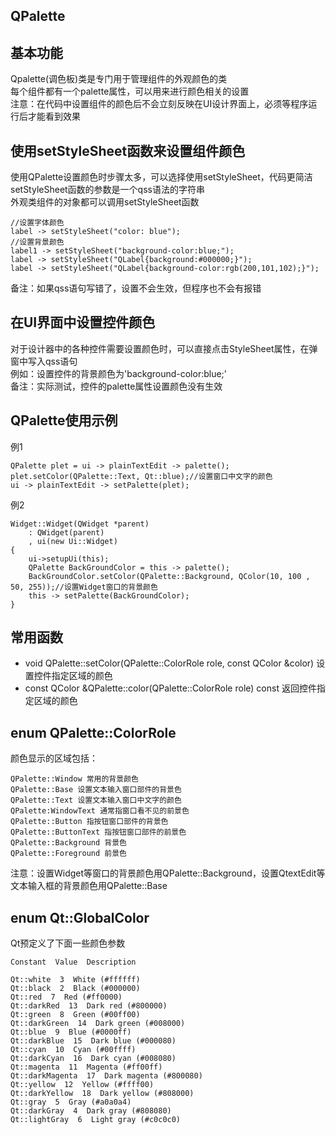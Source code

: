 ## QPalette

## 基本功能
Qpalette(调色板)类是专门用于管理组件的外观颜色的类  
每个组件都有一个palette属性，可以用来进行颜色相关的设置  
注意：在代码中设置组件的颜色后不会立刻反映在UI设计界面上，必须等程序运行后才能看到效果  


## 使用setStyleSheet函数来设置组件颜色
使用QPalette设置颜色时步骤太多，可以选择使用setStyleSheet，代码更简洁  
setStyleSheet函数的参数是一个qss语法的字符串  
外观类组件的对象都可以调用setStyleSheet函数  
```
//设置字体颜色
label -> setStyleSheet("color: blue");
//设置背景颜色
label1 -> setStyleSheet("background-color:blue;");
label -> setStyleSheet("QLabel{background:#000000;}");
label -> setStyleSheet("QLabel{background-color:rgb(200,101,102);}");
```
备注：如果qss语句写错了，设置不会生效，但程序也不会有报错  


## 在UI界面中设置控件颜色
对于设计器中的各种控件需要设置颜色时，可以直接点击StyleSheet属性，在弹窗中写入qss语句  
例如：设置控件的背景颜色为'background-color:blue;'  
备注：实际测试，控件的palette属性设置颜色没有生效  


## QPalette使用示例
例1
```
QPalette plet = ui -> plainTextEdit -> palette();
plet.setColor(QPalette::Text, Qt::blue);//设置窗口中文字的颜色
ui -> plainTextEdit -> setPalette(plet);
```
例2
```
Widget::Widget(QWidget *parent)
    : QWidget(parent)
    , ui(new Ui::Widget)
{
	ui->setupUi(this);
	QPalette BackGroundColor = this -> palette();
	BackGroundColor.setColor(QPalette::Background, QColor(10, 100 , 50, 255));//设置Widget窗口的背景颜色
	this -> setPalette(BackGroundColor);
}
```


## 常用函数
* void QPalette::setColor(QPalette::ColorRole role, const QColor &color)
设置控件指定区域的颜色  
* const QColor &QPalette::color(QPalette::ColorRole role) const
返回控件指定区域的颜色  


## enum QPalette::ColorRole
颜色显示的区域包括：  
```
QPalette::Window 常用的背景颜色  
QPalette::Base 设置文本输入窗口部件的背景色  
QPalette::Text 设置文本输入窗口中文字的颜色  
QPalette:WindowText 通常指窗口看不见的前景色  
QPalette::Button 指按钮窗口部件的背景色  
QPalette::ButtonText 指按钮窗口部件的前景色  
QPalette::Background 背景色  
QPalette::Foreground 前景色  
```
注意：设置Widget等窗口的背景颜色用QPalette::Background，设置QtextEdit等文本输入框的背景颜色用QPalette::Base  


## enum Qt::GlobalColor
Qt预定义了下面一些颜色参数  
```
Constant  Value  Description

Qt::white  3  White (#ffffff)
Qt::black  2  Black (#000000)
Qt::red  7  Red (#ff0000)
Qt::darkRed  13  Dark red (#800000)
Qt::green  8  Green (#00ff00) 
Qt::darkGreen  14  Dark green (#008000) 
Qt::blue  9  Blue (#0000ff) 
Qt::darkBlue  15  Dark blue (#000080) 
Qt::cyan  10  Cyan (#00ffff) 
Qt::darkCyan  16  Dark cyan (#008080) 
Qt::magenta  11  Magenta (#ff00ff) 
Qt::darkMagenta  17  Dark magenta (#800080) 
Qt::yellow  12  Yellow (#ffff00) 
Qt::darkYellow  18  Dark yellow (#808000) 
Qt::gray  5  Gray (#a0a0a4) 
Qt::darkGray  4  Dark gray (#808080) 
Qt::lightGray  6  Light gray (#c0c0c0) 
```
